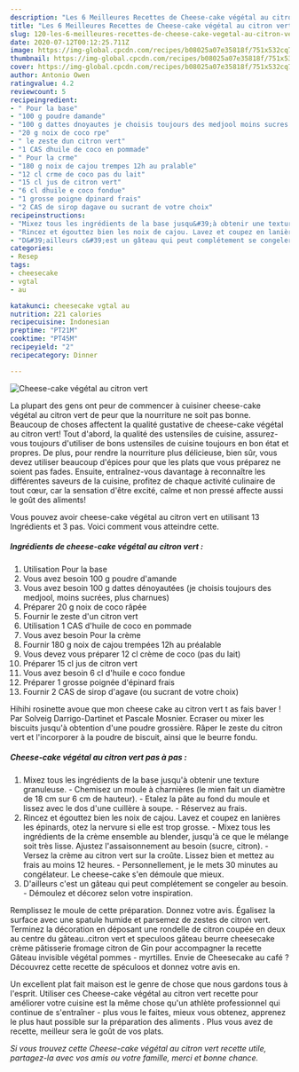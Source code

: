 ```yaml
---
description: "Les 6 Meilleures Recettes de Cheese-cake végétal au citron vert"
title: "Les 6 Meilleures Recettes de Cheese-cake végétal au citron vert"
slug: 120-les-6-meilleures-recettes-de-cheese-cake-vegetal-au-citron-vert
date: 2020-07-12T00:12:25.711Z
image: https://img-global.cpcdn.com/recipes/b08025a07e35818f/751x532cq70/cheese-cake-vegetal-au-citron-vert-photo-principale-de-la-recette.jpg
thumbnail: https://img-global.cpcdn.com/recipes/b08025a07e35818f/751x532cq70/cheese-cake-vegetal-au-citron-vert-photo-principale-de-la-recette.jpg
cover: https://img-global.cpcdn.com/recipes/b08025a07e35818f/751x532cq70/cheese-cake-vegetal-au-citron-vert-photo-principale-de-la-recette.jpg
author: Antonio Owen
ratingvalue: 4.2
reviewcount: 5
recipeingredient:
- " Pour la base"
- "100 g poudre damande"
- "100 g dattes dnoyautes je choisis toujours des medjool moins sucres plus charnues"
- "20 g noix de coco rpe"
- " le zeste dun citron vert"
- "1 CAS dhuile de coco en pommade"
- " Pour la crme"
- "180 g noix de cajou trempes 12h au pralable"
- "12 cl crme de coco pas du lait"
- "15 cl jus de citron vert"
- "6 cl dhuile e coco fondue"
- "1 grosse poigne dpinard frais"
- "2 CAS de sirop dagave ou sucrant de votre choix"
recipeinstructions:
- "Mixez tous les ingrédients de la base jusqu&#39;à obtenir une texture granuleuse. Chemisez un moule à charnières (le mien fait un diamètre de 18 cm sur 6 cm de hauteur). Etalez la pâte au fond du moule et lissez avec le dos d&#39;une cuillère à soupe. Réservez au frais."
- "Rincez et égouttez bien les noix de cajou. Lavez et coupez en lanières les épinards, otez la nervure si elle est trop grosse. Mixez tous les ingrédients de la crème ensemble au blender, jusqu&#39;à ce que le mélange soit très lisse. Ajustez l&#39;assaisonnement au besoin (sucre, citron). Versez la crème au citron vert sur la croûte. Lissez bien et mettez au frais au moins 12 heures. Personnellement, je le mets 30 minutes au congélateur. Le cheese-cake s&#39;en démoule que mieux."
- "D&#39;ailleurs c&#39;est un gâteau qui peut complétement se congeler au besoin. Démoulez et décorez selon votre inspiration."
categories:
- Resep
tags:
- cheesecake
- vgtal
- au

katakunci: cheesecake vgtal au 
nutrition: 221 calories
recipecuisine: Indonesian
preptime: "PT21M"
cooktime: "PT45M"
recipeyield: "2"
recipecategory: Dinner

---
```



![Cheese-cake végétal au citron vert](https://img-global.cpcdn.com/recipes/b08025a07e35818f/751x532cq70/cheese-cake-vegetal-au-citron-vert-photo-principale-de-la-recette.jpg)

La plupart des gens ont peur de commencer à cuisiner cheese-cake végétal au citron vert de peur que la nourriture ne soit pas bonne. Beaucoup de choses affectent la qualité gustative de cheese-cake végétal au citron vert! Tout d'abord, la qualité des ustensiles de cuisine, assurez-vous toujours d'utiliser de bons ustensiles de cuisine toujours en bon état et propres. De plus, pour rendre la nourriture plus délicieuse, bien sûr, vous devez utiliser beaucoup d'épices pour que les plats que vous préparez ne soient pas fades. Ensuite, entraînez-vous davantage à reconnaître les différentes saveurs de la cuisine, profitez de chaque activité culinaire de tout cœur, car la sensation d'être excité, calme et non pressé affecte aussi le goût des aliments!

<!--inarticleads1-->

Vous pouvez avoir cheese-cake végétal au citron vert en utilisant 13 Ingrédients et 3 pas. Voici comment vous atteindre cette.

##### Ingrédients de cheese-cake végétal au citron vert :

1. Utilisation  Pour la base
1. Vous avez besoin 100 g poudre d&#39;amande
1. Vous avez besoin 100 g dattes dénoyautées (je choisis toujours des medjool, moins sucrées, plus charnues)
1. Préparer 20 g noix de coco râpée
1. Fournir  le zeste d&#39;un citron vert
1. Utilisation 1 CAS d&#39;huile de coco en pommade
1. Vous avez besoin  Pour la crème
1. Fournir 180 g noix de cajou trempées 12h au préalable
1. Vous devez vous préparer 12 cl crème de coco (pas du lait)
1. Préparer 15 cl jus de citron vert
1. Vous avez besoin 6 cl d&#39;huile e coco fondue
1. Préparer 1 grosse poignée d&#39;épinard frais
1. Fournir 2 CAS de sirop d&#39;agave (ou sucrant de votre choix)


Hihihi rosinette avoue que mon cheese cake au citron vert t as fais baver ! Par Solveig Darrigo-Dartinet et Pascale Mosnier. Ecraser ou mixer les biscuits jusqu&#39;à obtention d&#39;une poudre grossière. Râper le zeste du citron vert et l&#39;incorporer à la poudre de biscuit, ainsi que le beurre fondu. 

<!--inarticleads2-->

##### Cheese-cake végétal au citron vert pas à pas :

1. Mixez tous les ingrédients de la base jusqu&#39;à obtenir une texture granuleuse. - Chemisez un moule à charnières (le mien fait un diamètre de 18 cm sur 6 cm de hauteur). - Etalez la pâte au fond du moule et lissez avec le dos d&#39;une cuillère à soupe. - Réservez au frais.
1. Rincez et égouttez bien les noix de cajou. Lavez et coupez en lanières les épinards, otez la nervure si elle est trop grosse. - Mixez tous les ingrédients de la crème ensemble au blender, jusqu&#39;à ce que le mélange soit très lisse. Ajustez l&#39;assaisonnement au besoin (sucre, citron). - Versez la crème au citron vert sur la croûte. Lissez bien et mettez au frais au moins 12 heures. - Personnellement, je le mets 30 minutes au congélateur. Le cheese-cake s&#39;en démoule que mieux.
1. D&#39;ailleurs c&#39;est un gâteau qui peut complétement se congeler au besoin. - Démoulez et décorez selon votre inspiration.


Remplissez le moule de cette préparation. Donnez votre avis. Égalisez la surface avec une spatule humide et parsemez de zestes de citron vert. Terminez la décoration en déposant une rondelle de citron coupée en deux au centre du gâteau..citron vert et speculoos gâteau beurre cheesecake crème pâtisserie fromage citron de Gin pour accompagner la recette Gâteau invisible végétal pommes - myrtilles. Envie de Cheesecake au café ? Découvrez cette recette de spéculoos et donnez votre avis en. 

<!--inarticleads1-->

<p>
Un excellent plat fait maison est le genre de chose que nous gardons tous à l'esprit. Utiliser ces Cheese-cake végétal au citron vert recette pour améliorer votre cuisine est la même chose qu'un athlète professionnel qui continue de s'entraîner - plus vous le faites, mieux vous obtenez, apprenez le plus haut possible sur la préparation des aliments . Plus vous avez de recette, meilleur sera le goût de vos plats.
</p>

<p>
<i>Si vous trouvez cette Cheese-cake végétal au citron vert recette utile, partagez-la avec vos amis ou votre famille, merci et bonne chance.</i>
</p>
